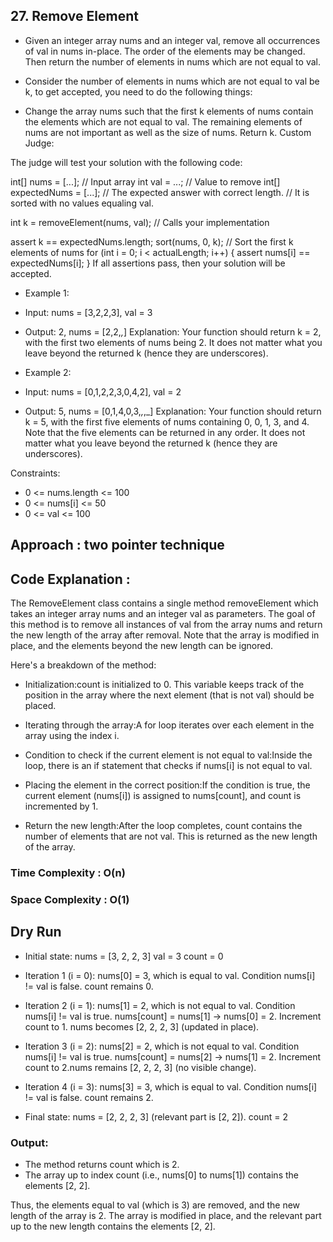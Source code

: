 ## 27. Remove Element

- Given an integer array nums and an integer val, remove all occurrences of val in nums in-place. The order of the elements may be changed. Then return the number of elements in nums which are not equal to val.

- Consider the number of elements in nums which are not equal to val be k, to get accepted, you need to do the following things:

- Change the array nums such that the first k elements of nums contain the elements which are not equal to val. The remaining elements of nums are not important as well as the size of nums.
Return k.
Custom Judge:

The judge will test your solution with the following code:

int[] nums = [...]; // Input array
int val = ...; // Value to remove
int[] expectedNums = [...]; // The expected answer with correct length.
                            // It is sorted with no values equaling val.

int k = removeElement(nums, val); // Calls your implementation

assert k == expectedNums.length;
sort(nums, 0, k); // Sort the first k elements of nums
for (int i = 0; i < actualLength; i++) {
    assert nums[i] == expectedNums[i];
}
If all assertions pass, then your solution will be accepted.

- Example 1:

- Input: nums = [3,2,2,3], val = 3
- Output: 2, nums = [2,2,_,_]
Explanation: Your function should return k = 2, with the first two elements of nums being 2.
It does not matter what you leave beyond the returned k (hence they are underscores).

- Example 2:

- Input: nums = [0,1,2,2,3,0,4,2], val = 2
- Output: 5, nums = [0,1,4,0,3,_,_,_]
Explanation: Your function should return k = 5, with the first five elements of nums containing 0, 0, 1, 3, and 4.
Note that the five elements can be returned in any order.
It does not matter what you leave beyond the returned k (hence they are underscores).
 

Constraints:

- 0 <= nums.length <= 100
- 0 <= nums[i] <= 50
- 0 <= val <= 100

## Approach : two pointer technique 

## Code Explanation : 
The RemoveElement class contains a single method removeElement which takes an integer array nums and an integer val as parameters. The goal of this method is to remove all instances of val from the array nums and return the new length of the array after removal. Note that the array is modified in place, and the elements beyond the new length can be ignored.

Here's a breakdown of the method:

- Initialization:count is initialized to 0. This variable keeps track of the position in the array where the next element (that is not val) should be placed.

- Iterating through the array:A for loop iterates over each element in the array using the index i.

- Condition to check if the current element is not equal to val:Inside the loop, there is an if statement that checks if nums[i] is not equal to val.

- Placing the element in the correct position:If the condition is true, the current element (nums[i]) is assigned to nums[count], and count is incremented by 1.

- Return the new length:After the loop completes, count contains the number of elements that are not val. This is returned as the new length of the array.

### Time Complexity : O(n)
### Space Complexity : O(1)

## Dry Run
- Initial state:
nums = [3, 2, 2, 3]
val = 3
count = 0

- Iteration 1 (i = 0):
nums[0] = 3, which is equal to val.
Condition nums[i] != val is false.
count remains 0.

- Iteration 2 (i = 1):
nums[1] = 2, which is not equal to val.
Condition nums[i] != val is true.
nums[count] = nums[1] -> nums[0] = 2.
Increment count to 1.
nums becomes [2, 2, 2, 3] (updated in place).

- Iteration 3 (i = 2):
nums[2] = 2, which is not equal to val.
Condition nums[i] != val is true.
nums[count] = nums[2] -> nums[1] = 2.
Increment count to 2.nums remains [2, 2, 2, 3] (no visible change).

- Iteration 4 (i = 3):
nums[3] = 3, which is equal to val.
Condition nums[i] != val is false.
count remains 2.

- Final state:
nums = [2, 2, 2, 3] (relevant part is [2, 2]).
count = 2 

### Output:
- The method returns count which is 2.
- The array up to index count (i.e., nums[0] to nums[1]) contains the elements [2, 2].

Thus, the elements equal to val (which is 3) are removed, and the new length of the array is 2. The array is modified in place, and the relevant part up to the new length contains the elements [2, 2].
